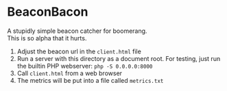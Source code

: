 BeaconBacon
===========

A stupidly simple beacon catcher for boomerang.  
This is so alpha that it hurts.  

1. Adjust the beacon url in the `client.html` file
2. Run a server with this directory as a document root.
   For testing, just run the builtin PHP webserver:
   `php -S 0.0.0.0:8000`
3. Call `client.html` from a web browser
4. The metrics will be put into a file called `metrics.txt`
